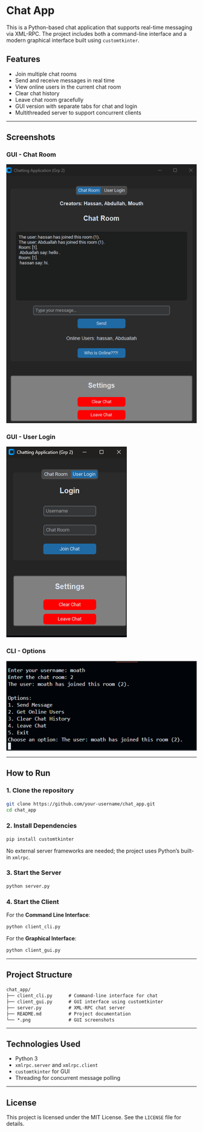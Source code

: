 # Chat App

This is a Python-based chat application that supports real-time messaging via XML-RPC. The project includes both a command-line interface and a modern graphical interface built using `customtkinter`.

## Features

* Join multiple chat rooms
* Send and receive messages in real time
* View online users in the current chat room
* Clear chat history
* Leave chat room gracefully
* GUI version with separate tabs for chat and login
* Multithreaded server to support concurrent clients

---

## Screenshots

### GUI - Chat Room

![Chat Room Screenshot](./ChatRoom.png)


### GUI - User Login

![Login Page](./Login.png)

### CLI  - Options

![Settings Screenshot](./CLI.png)


---

## How to Run

### 1. Clone the repository

```bash
git clone https://github.com/your-username/chat_app.git
cd chat_app
```

### 2. Install Dependencies

```bash
pip install customtkinter
```

No external server frameworks are needed; the project uses Python’s built-in `xmlrpc`.

### 3. Start the Server

```bash
python server.py
```

### 4. Start the Client

For the **Command Line Interface**:

```bash
python client_cli.py
```

For the **Graphical Interface**:

```bash
python client_gui.py
```

---

## Project Structure

```
chat_app/
├── client_cli.py      # Command-line interface for chat
├── client_gui.py      # GUI interface using customtkinter
├── server.py          # XML-RPC chat server
├── README.md          # Project documentation
└── *.png              # GUI screenshots
```

---

## Technologies Used

* Python 3
* `xmlrpc.server` and `xmlrpc.client`
* `customtkinter` for GUI
* Threading for concurrent message polling

---

## License

This project is licensed under the MIT License. See the `LICENSE` file for details.
